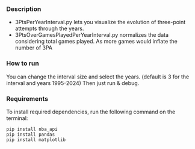 ### Description
- 3PtsPerYearInterval.py lets you visualize the evolution of three-point attempts through the years.
- 3PtsOverGamesPlayedPerYearInterval.py normalizes the data considering total games played. As more games would inflate the number of 3PA

### How to run
You can change the interval size and select the years. (default is 3 for the interval and years 1995-2024)
Then just run & debug.

### Requirements
To install required dependencies,
run the following command on the terminal:
```terminal
pip install nba_api
pip install pandas
pip install matplotlib
```
